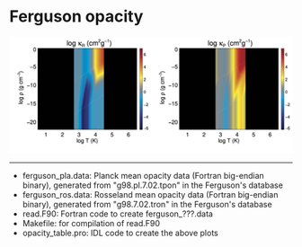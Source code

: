 # Ferguson opacity

<img src="./opacity_table.png" width="800">

---
- ferguson_pla.data: Planck mean opacity data (Fortran big-endian binary), generated from "g98.pl.7.02.tpon" in the Ferguson's database
- ferguson_ros.data: Rosseland mean opacity data (Fortran big-endian binary), generated from "g98.7.02.tron" in the Ferguson's database
- read.F90: Fortran code to create ferguson_???.data
- Makefile: for compilation of read.F90
- opacity_table.pro: IDL code to create the above plots